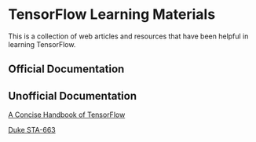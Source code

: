# TensorFlow Learning Materials

This is a collection of web articles and resources that have been helpful in learning TensorFlow.

## Official Documentation

## Unofficial Documentation

[A Concise Handbook of TensorFlow](https://github.com/snowkylin/TensorFlow-cn/releases)

[Duke STA-663](https://people.duke.edu/~ccc14/sta-663-2017/21_TensorFlow_Edward.html#tensorflow)